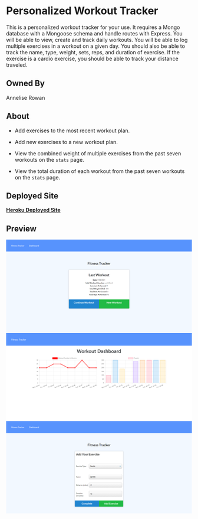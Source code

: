 # Personalized Workout Tracker

This is a personalized workout tracker for your use. It requires a Mongo database with a Mongoose schema and handle routes with Express. You will be able to view, create and track daily workouts. You will be able to log multiple exercises in a workout on a given day. You should also be able to track the name, type, weight, sets, reps, and duration of exercise. If the exercise is a cardio exercise, you should be able to track your distance traveled.

## Owned By

Annelise Rowan

## About

  * Add exercises to the most recent workout plan.

  * Add new exercises to a new workout plan.

  * View the combined weight of multiple exercises from the past seven workouts on the `stats` page.

  * View the total duration of each workout from the past seven workouts on the `stats` page.

## Deployed Site

  **[Heroku Deployed Site](https://personalized-workout-tracker.herokuapp.com/)**

## Preview

![Homepage](assets/homepage.png)
![Stats-Page](assets/stats.png)
![Add-Exercise-Page](assets/addingexercise.png)
